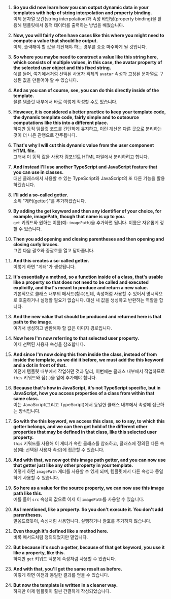 1. **So you did now learn how you can output dynamic data in your templates with help of string interpolation and property binding.**  
   이제 문자열 보간(string interpolation)과 속성 바인딩(property binding)을 활용해 템플릿에서 동적 데이터를 출력하는 방법을 배웠습니다.

2. **Now, you will fairly often have cases like this where you might need to compute a value that should be output.**  
   이제, 출력해야 할 값을 계산해야 하는 경우를 종종 마주하게 될 것입니다.

3. **So where you maybe need to construct a value like this string here, which consists of multiple values, in this case, the avatar property of the selected user object and this fixed string.**  
   예를 들어, 여기에서처럼 선택된 사용자 객체의 `avatar` 속성과 고정된 문자열로 구성된 값을 만들어야 할 수 있습니다.

4. **And as you can of course, see, you can do this directly inside of the template.**  
   물론 템플릿 내부에서 바로 이렇게 작성할 수도 있습니다.

5. **However, it is considered a better practice to keep your template code, the dynamic template code, fairly simple and to outsource computations like this into a different place.**  
   하지만 동적 템플릿 코드를 간단하게 유지하고, 이런 계산은 다른 곳으로 분리하는 것이 더 나은 관행으로 간주됩니다.

6. **That's why I will cut this dynamic value from the user component HTML file.**  
   그래서 이 동적 값을 사용자 컴포넌트 HTML 파일에서 분리하려고 합니다.

7. **And instead I'll use another TypeScript and JavaScript feature that you can use in classes.**  
   대신 클래스에서 사용할 수 있는 TypeScript와 JavaScript의 또 다른 기능을 활용하겠습니다.

8. **I'll add a so-called getter.**  
   소위 "게터(getter)"를 추가하겠습니다.

9. **By adding the get keyword and then any identifier of your choice, for example, imagePath, though that name is up to you.**  
   `get` 키워드와 원하는 이름(예: `imagePath`)을 추가하면 됩니다. 이름은 자유롭게 정할 수 있습니다.

10. **Then you add opening and closing parentheses and then opening and closing curly braces.**  
    그런 다음 괄호와 중괄호를 열고 닫아줍니다.

11. **And this creates a so-called getter.**  
    이렇게 하면 "게터"가 생성됩니다.

12. **It's essentially a method, so a function inside of a class, that's usable like a property so that does not need to be called and executed explicitly, and that's meant to produce and return a new value.**  
    기본적으로 클래스 내부의 메서드(함수)인데, 속성처럼 사용할 수 있어서 명시적으로 호출하거나 실행할 필요가 없습니다. 대신 새 값을 생성하고 반환하는 역할을 합니다.

13. **And the new value that should be produced and returned here is that path to the image.**  
    여기서 생성하고 반환해야 할 값은 이미지 경로입니다.

14. **Now here I'm now referring to that selected user property.**  
    이제 선택된 사용자 속성을 참조합니다.

15. **And since I'm now doing this from inside the class, instead of from inside the template, as we did it before, we must add the this keyword and a dot in front of that.**  
    이전에 템플릿 내부에서 작업하던 것과 달리, 이번에는 클래스 내부에서 작업하므로 `this` 키워드와 점(`.`)을 앞에 추가해야 합니다.

16. **Because that's how in JavaScript, it's not TypeScript specific, but in JavaScript, how you access properties of a class from within that same class.**  
    이는 JavaScript(그리고 TypeScript)에서 동일한 클래스 내부에서 속성에 접근하는 방식입니다.

17. **So with the this keyword, we access this class, so to say, to which this getter belongs, and we can then get hold of the different other properties that may be defined in that class, like this selected user property.**  
    `this` 키워드를 사용해 이 게터가 속한 클래스를 참조하고, 클래스에 정의된 다른 속성(예: 선택된 사용자 속성)에 접근할 수 있습니다.

18. **And with that, we now got this image path getter, and you can now use that getter just like any other property in your template.**  
    이렇게 하면 `imagePath` 게터를 사용할 수 있게 되며, 템플릿에서 다른 속성과 동일하게 사용할 수 있습니다.

19. **So here as a value for the source property, we can now use this image path like this.**  
    예를 들어 `src` 속성의 값으로 이제 이 `imagePath`를 사용할 수 있습니다.

20. **As I mentioned, like a property. So you don't execute it. You don't add parentheses.**  
    말씀드렸듯이, 속성처럼 사용합니다. 실행하거나 괄호를 추가하지 않습니다.

21. **Even though it's defined like a method here.**  
    비록 메서드처럼 정의되었지만 말입니다.

22. **But because it's such a getter, because of that get keyword, you use it like a property, like this.**  
    하지만 `get` 키워드 덕분에 속성처럼 사용할 수 있습니다.

23. **And with that, you'll get the same result as before.**  
    이렇게 하면 이전과 동일한 결과를 얻을 수 있습니다.

24. **But now the template is written in a cleaner way.**  
    하지만 이제 템플릿이 훨씬 간결하게 작성되었습니다.
